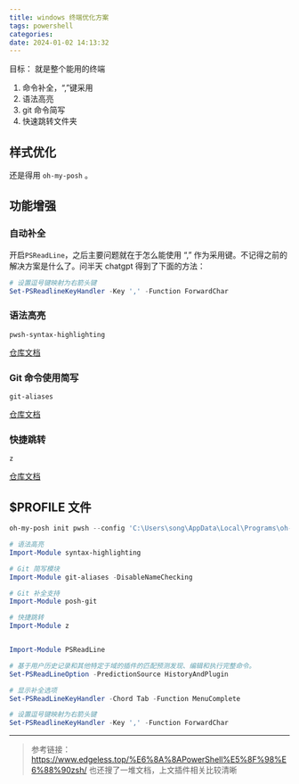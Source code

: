 ```yaml
---
title: windows 终端优化方案
tags: powershell
categories:
date: 2024-01-02 14:13:32
---
```


目标： 就是整个能用的终端

1. 命令补全，“,”键采用
2. 语法高亮
3. git 命令简写
4. 快速跳转文件夹

## 样式优化

还是得用 `oh-my-posh` 。

## 功能增强

### 自动补全

开启`PSReadLine`，之后主要问题就在于怎么能使用 “,” 作为采用键。不记得之前的解决方案是什么了。问半天 chatgpt 得到了下面的方法：

```powershell
# 设置逗号键映射为右箭头键
Set-PSReadlineKeyHandler -Key ',' -Function ForwardChar
```

### 语法高亮

`pwsh-syntax-highlighting`

[仓库文档](https://github.com/digitalguy99/pwsh-syntax-highlighting)

### Git 命令使用简写

`git-aliases`

[仓库文档](https://github.com/gluons/powershell-git-aliases/tree/master)

### 快捷跳转

`z`

[仓库文档](https://github.com/badmotorfinger/z)

## $PROFILE 文件

```powershell
oh-my-posh init pwsh --config 'C:\Users\song\AppData\Local\Programs\oh-my-posh\themes\agnoster.omp.json' | Invoke-Expression

# 语法高亮
Import-Module syntax-highlighting

# Git 简写模块
Import-Module git-aliases -DisableNameChecking

# Git 补全支持
Import-Module posh-git

# 快捷跳转
Import-Module z


Import-Module PSReadLine

# 基于用户历史记录和其他特定于域的插件的匹配预测发现、编辑和执行完整命令。
Set-PSReadLineOption -PredictionSource HistoryAndPlugin

# 显示补全选项
Set-PSReadLineKeyHandler -Chord Tab -Function MenuComplete

# 设置逗号键映射为右箭头键
Set-PSReadlineKeyHandler -Key ',' -Function ForwardChar
```

---

> 参考链接：https://www.edgeless.top/%E6%8A%8APowerShell%E5%8F%98%E6%88%90zsh/
> 也还搜了一堆文档，上文插件相关比较清晰
